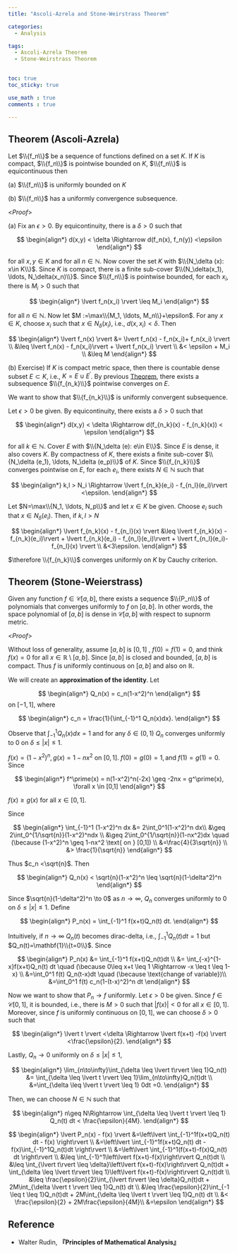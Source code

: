 ```yaml
---
title: "Ascoli-Azrela and Stone-Weirstrass Theorem"

categories:
  - Analysis

tags:
  - Ascoli-Azrela Theorem
  - Stone-Weirstrass Theorem

 
toc: true
toc_sticky: true

use_math : true
comments : true

---
```


## Theorem (Ascoli-Azrela)
Let $\\{f_n\\}$ be a sequence of functions defined on a set $K$. If $K$ is compact, $\\{f_n\\}$ is pointwise bounded on $K$, $\\{f_n\\}$ is equicontinuous then

(a) $\\{f_n\\}$ is uniformly bounded on $K$

(b) $\\{f_n\\}$ has a uniformly convergence subsequence.


<*Proof*>

(a) Fix an $\epsilon>0$. By equicontinuity, there is a $\delta>0$ such that

$$
\begin{align*}
d(x,y) < \delta \Rightarrow d(f_n(x), f_n(y)) <\epsilon
\end{align*}
$$

for all $x,y \in K$ and for all $n\in\mathbb{N}$. Now cover the set $K$ with $\\{N_\delta (x): x\in K\\}$. Since $K$ is compact, there is a finite sub-cover $\\{N_\delta(x_1), \ldots, N_\delta(x_n)\\}$. Since $\\{f_n\\}$ is pointwise bounded, for each $x_i$, there is $M_i>0$ such that 

$$
\begin{align*}
\lvert f_n(x_i) \rvert \leq M_i
\end{align*}
$$

for all $n\in\mathbb{N}$. Now let $M :=\max\\{M_1, \ldots, M_n\\}+\epsilon$. For any $x\in K$, choose $x_i$ such that $x\in N_\delta(x_i)$, i.e., $d(x, x_i) <\delta$. Then

$$
\begin{align*}
\lvert f_n(x) \rvert &= \lvert f_n(x) - f_n(x_i)+  f_n(x_i) \rvert \\
&\leq \lvert f_n(x) - f_n(x_i)\rvert + \lvert f_n(x_i) \rvert \\
&< \epsilon + M_i \\
&\leq M
\end{align*}
$$


(b) Exercise) If $K$ is compact metric space, then there is countable dense subset $E \subset K$, i.e., $K=E\cup E^\prime$. By previous [Theorem](https://seanie12.github.io/blog/analysis/equicontinuity/#theorem-723), there exists a subsequence $\\{f_{n_k}\\}$ pointwise converges on $E$.

We want to show that $\\{f_{n_k}\\}$ is uniformly convergent subsequence. 

Let $\epsilon >0$ be given.  By equicontinuity, there exists a $\delta>0$ such that 


$$
\begin{align*}
d(x,y) < \delta \Rightarrow d(f_{n_k}(x) - f_{n_k}(x)) < \epsilon
\end{align*}
$$

for all $k\in\mathbb{N}$. Cover $E$ with $\\{N_\delta (e): e\in E\\}$. Since $E$ is dense, it also covers $K$. By compactness of $K$, there exists a finite sub-cover $\\{N_\delta (e_1), \ldots, N_\delta (e_p)\\}$ of $K$. Since $\\{f_{n_k}\\}$ converges pointwise on $E$, for each $e_i$, there exists $N\in\mathbb{N}$ such that 

$$
\begin{align*}
k,l > N_i \Rightarrow \lvert f_{n_k}(e_i) - f_{n_l}(e_i)\rvert <\epsilon.
\end{align*}
$$

Let $N=\max\\{N_1, \ldots, N_p\\}$ and let  $x\in K$ be given. Choose $e_i$ such that $x\in N_\delta(e_i)$. Then, if $k,l >N$

$$
\begin{align*}
\lvert f_{n_k}(x) - f_{n_l}(x) \rvert &\leq \lvert f_{n_k}(x) - f_{n_k}(e_i)\rvert + \lvert f_{n_k}(e_i) - f_{n_l}(e_i)\rvert + \lvert f_{n_l}(e_i)-f_{n_l}(x) \rvert \\
&<3\epsilon.
\end{align*}
$$

$\therefore \\{f_{n_k}\\}$ converges uniformly on $K$ by Cauchy criterion.

$$\tag*{$\square$}$$


## Theorem (Stone-Weierstrass)
Given any function $f\in\mathscr{C}[a,b]$, there exists a sequence $\\{P_n\\}$ of polynomials that converges uniformly to $f$ on $[a,b]$. In other words, the space polynomial of $[a,b]$ is dense in $\mathscr{C}[a,b]$ with respect to supnorm metric.

<*Proof*>

Without loss of generality, assume $[a,b]$ is $[0,1]$ , $f(0)=f(1)=0$, and think $f(x)=0$ for all $x\in \mathbb{R}\setminus [a,b]$. Since $[a,b]$ is closed and bounded, $[a,b]$ is compact. Thus $f$ is uniformly continuous on $[a,b]$ and also  on $\mathbb{R}$.

We will create an **approximation of the identity**. Let 

$$
\begin{align*}
Q_n(x) = c_n(1-x^2)^n
\end{align*}
$$
on $[-1,1]$, where

$$
\begin{align*}
c_n = \frac{1}{\int_{-1}^1 Q_n(x)dx}.
\end{align*}
$$

Observe that $\int_{-1}^1 Q_n(x)dx=1$ and for any $\delta\in (0,1)$ $Q_n$ converges uniformly to $0$ on $\delta \leq \lvert x \rvert \leq 1$. 

$f(x)= (1-x^2)^n, g(x) = 1-nx^2$ on $[0,1]$. $f(0)=g(0)=1,\text{and } f(1)=g(1)=0$. Since

$$
\begin{align*}
f^\prime(x) = n(1-x^2)^n(-2x) \geq -2nx = g^\prime(x), \forall x \in [0,1]
\end{align*}
$$

$f(x) \geq g(x)$ for all $x\in [0,1]$.

Since 

$$
\begin{align*}
\int_{-1}^1 (1-x^2)^n dx &= 2\int_0^1(1-x^2)^n dx\\
&\geq 2\int_0^{1/\sqrt{n}}(1-x^2)^ndx \\
&\geq 2\int_0^{1/\sqrt{n}}(1-nx^2)dx \quad (\because (1-x^2)^n \geq 1-nx^2 \text{ on } [0,1]) \\
&=\frac{4}{3\sqrt{n}} \\
&> \frac{1}{\sqrt{n}}
\end{align*}
$$




Thus $c_n <\sqrt{n}$. Then 

$$
\begin{align*}
Q_n(x) < \sqrt{n}(1-x^2)^n \leq \sqrt{n}(1-\delta^2)^n
\end{align*}
$$

Since $\sqrt{n}(1-\delta^2)^n \to 0$ as $n\to\infty$, $Q_n$ converges uniformly to $0$ on $\delta \leq \lvert x \rvert \leq 1$. Define 

$$
\begin{align*}
P_n(x) = \int_{-1}^1 f(x+t)Q_n(t) dt.
\end{align*}
$$

Intuitively, if $n\to\infty$ $Q_n(t)$ becomes dirac-delta, i.e., $\int_{-1}^1Q_n(t) dt =1$ but $Q_n(t)=\mathbf{1}\\{t=0\\}$. Since

$$
\begin{align*}
P_n(x) &= \int_{-1}^1 f(x+t)Q_n(t)dt \\
&= \int_{-x}^{1-x}f(x+t)Q_n(t) dt \quad (\because 0\leq x+t \leq 1 \Rightarrow -x \leq t \leq 1-x) \\
&=\int_0^1 f(t) Q_n(t-x)dt \quad (\because \text{change of variable})\\
&=\int_0^1 f(t) c_n(1-(t-x)^2)^n dt
\end{align*}
$$


Now we want to show that $P_n \to f$ uniformly. Let $\epsilon >0$ be given.  Since $f \in \mathscr{C}[0,1]$, it is bounded, i.e., there is $M>0$ such that $\lvert f(x) \rvert < 0$ for all $x\in [0,1]$. Moreover, since $f$ is uniformly continuous on $[0,1]$, we can choose $\delta >0$ such that 

$$
\begin{align*}
\lvert t \rvert <\delta \Rightarrow \lvert f(x+t) -f(x) \rvert <\frac{\epsilon}{2}.
\end{align*}
$$

Lastly, $Q_n\to 0$ uniformly on $\delta \leq \lvert x \rvert \leq 1$, 

$$
\begin{align*}
\lim_{n\to\infty}\int_{\delta \leq \lvert t\rvert \leq 1}Q_n(t) &= \int_{\delta \leq \lvert t \rvert \leq 1}\lim_{n\to\infty}Q_n(t)dt \\
&=\int_{\delta \leq \lvert t \rvert \leq 1} 0dt =0.
\end{align*}
$$

Then, we can choose $N\in\mathbb{N}$ such that 

$$
\begin{align*}
n\geq N\Rightarrow \int_{\delta \leq \lvert t \rvert \leq 1} Q_n(t) dt < \frac{\epsilon}{4M}.
\end{align*}
$$

$$
\begin{align*}
\lvert P_n(x) - f(x) \rvert &=\left\lvert \int_{-1}^1f(x+t)Q_n(t) dt - f(x) \right\rvert \\
&=\left\lvert \int_{-1}^1f(x+t)Q_n(t) dt - f(x)\int_{-1}^1Q_n(t)dt \right\rvert \\
&=\left\lvert \int_{-1}^1(f(x+t)-f(x)Q_n(t) dt \right\rvert \\ 
&\leq \int_{-1}^1\left\lvert f(x+t)-f(x)\right\rvert Q_n(t)dt \\
&\leq \int_{\lvert t\rvert \leq \delta}\left\lvert f(x+t)-f(x)\right\rvert Q_n(t)dt + \int_{\delta \leq \lvert t\rvert \leq 1}\left\lvert f(x+t)-f(x)\right\rvert Q_n(t)dt \\
&\leq \frac{\epsilon}{2}\int_{\lvert t\rvert \leq \delta}Q_n(t)dt + 2M\int_{\delta \lvert t \rvert \leq 1}Q_n(t) dt \\
&\leq \frac{\epsilon}{2}\int_{-1 \leq t \leq 1}Q_n(t)dt + 2M\int_{\delta \leq \lvert t \rvert \leq 1}Q_n(t) dt \\
&< \frac{\epsilon}{2} + 2M\frac{\epsilon}{4M}\\
&=\epsilon
\end{align*}
$$

$$\tag*{$\square$}$$

## Reference
- Walter Rudin, **『**Principles of Mathematical Analysis**』**
